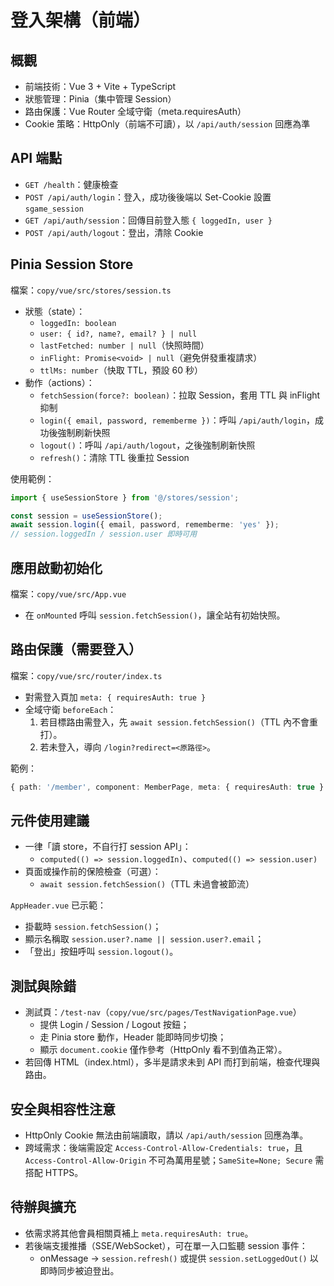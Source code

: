 # 登入架構（前端）

## 概觀
- 前端技術：Vue 3 + Vite + TypeScript
- 狀態管理：Pinia（集中管理 Session）
- 路由保護：Vue Router 全域守衛（meta.requiresAuth）
- Cookie 策略：HttpOnly（前端不可讀），以 `/api/auth/session` 回應為準

## API 端點
- `GET /health`：健康檢查
- `POST /api/auth/login`：登入，成功後後端以 Set-Cookie 設置 `sgame_session`
- `GET /api/auth/session`：回傳目前登入態 `{ loggedIn, user }`
- `POST /api/auth/logout`：登出，清除 Cookie

## Pinia Session Store
檔案：`copy/vue/src/stores/session.ts`
- 狀態（state）：
  - `loggedIn: boolean`
  - `user: { id?, name?, email? } | null`
  - `lastFetched: number | null`（快照時間）
  - `inFlight: Promise<void> | null`（避免併發重複請求）
  - `ttlMs: number`（快取 TTL，預設 60 秒）
- 動作（actions）：
  - `fetchSession(force?: boolean)`：拉取 Session，套用 TTL 與 inFlight 抑制
  - `login({ email, password, rememberme })`：呼叫 `/api/auth/login`，成功後強制刷新快照
  - `logout()`：呼叫 `/api/auth/logout`，之後強制刷新快照
  - `refresh()`：清除 TTL 後重拉 Session

使用範例：
```ts
import { useSessionStore } from '@/stores/session';

const session = useSessionStore();
await session.login({ email, password, rememberme: 'yes' });
// session.loggedIn / session.user 即時可用
```

## 應用啟動初始化
檔案：`copy/vue/src/App.vue`
- 在 `onMounted` 呼叫 `session.fetchSession()`，讓全站有初始快照。

## 路由保護（需要登入）
檔案：`copy/vue/src/router/index.ts`
- 對需登入頁加 `meta: { requiresAuth: true }`
- 全域守衛 `beforeEach`：
  1. 若目標路由需登入，先 `await session.fetchSession()`（TTL 內不會重打）。
  2. 若未登入，導向 `/login?redirect=<原路徑>`。

範例：
```ts
{ path: '/member', component: MemberPage, meta: { requiresAuth: true } }
```

## 元件使用建議
- 一律「讀 store，不自行打 session API」：
  - `computed(() => session.loggedIn)`、`computed(() => session.user)`
- 頁面或操作前的保險檢查（可選）：
  - `await session.fetchSession()`（TTL 未過會被節流）

`AppHeader.vue` 已示範：
- 掛載時 `session.fetchSession()`；
- 顯示名稱取 `session.user?.name || session.user?.email`；
- 「登出」按鈕呼叫 `session.logout()`。

## 測試與除錯
- 測試頁：`/test-nav`（`copy/vue/src/pages/TestNavigationPage.vue`）
  - 提供 Login / Session / Logout 按鈕；
  - 走 Pinia store 動作，Header 能即時同步切換；
  - 顯示 `document.cookie` 僅作參考（HttpOnly 看不到值為正常）。
- 若回傳 HTML（index.html），多半是請求未到 API 而打到前端，檢查代理與路由。

## 安全與相容性注意
- HttpOnly Cookie 無法由前端讀取，請以 `/api/auth/session` 回應為準。
- 跨域需求：後端需設定 `Access-Control-Allow-Credentials: true`，且 `Access-Control-Allow-Origin` 不可為萬用星號；`SameSite=None; Secure` 需搭配 HTTPS。

## 待辦與擴充
- 依需求將其他會員相關頁補上 `meta.requiresAuth: true`。
- 若後端支援推播（SSE/WebSocket），可在單一入口監聽 session 事件：
  - onMessage → `session.refresh()` 或提供 `session.setLoggedOut()` 以即時同步被迫登出。



